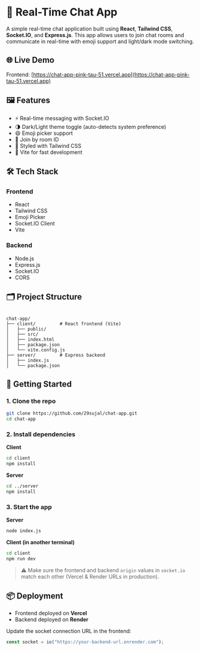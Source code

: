 # 💬 Real-Time Chat App

A simple real-time chat application built using **React**, **Tailwind CSS**, **Socket.IO**, and **Express.js**. This app allows users to join chat rooms and communicate in real-time with emoji support and light/dark mode switching.

## 🌐 Live Demo

Frontend: [https://chat-app-pink-tau-51.vercel.app](https://chat-app-pink-tau-51.vercel.app)

## 🖼️ Features

- ⚡ Real-time messaging with Socket.IO
- 🌗 Dark/Light theme toggle (auto-detects system preference)
- 😄 Emoji picker support
- 🔐 Join by room ID
- 🎨 Styled with Tailwind CSS
- 🔧 Vite for fast development

## 🛠️ Tech Stack

### Frontend
- React
- Tailwind CSS
- Emoji Picker
- Socket.IO Client
- Vite

### Backend
- Node.js
- Express.js
- Socket.IO
- CORS

## 🗂️ Project Structure

```

chat-app/
├── client/         # React frontend (Vite)
│   ├── public/
│   ├── src/
│   ├── index.html
│   ├── package.json
│   └── vite.config.js
├── server/         # Express backend
│   ├── index.js
│   └── package.json

````

## 🚀 Getting Started

### 1. Clone the repo
```bash
git clone https://github.com/29sujal/chat-app.git
cd chat-app
````

### 2. Install dependencies

**Client**

```bash
cd client
npm install
```

**Server**

```bash
cd ../server
npm install
```

### 3. Start the app

**Server**

```bash
node index.js
```

**Client (in another terminal)**

```bash
cd client
npm run dev
```

> ⚠️ Make sure the frontend and backend `origin` values in `socket.io` match each other (Vercel & Render URLs in production).

## 📦 Deployment

* Frontend deployed on **Vercel**
* Backend deployed on **Render**

Update the socket connection URL in the frontend:

```js
const socket = io("https://your-backend-url.onrender.com");
```


